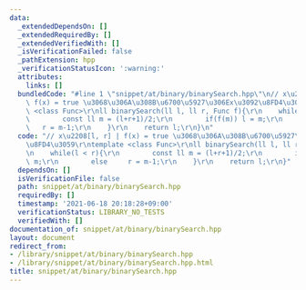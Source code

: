 ```yaml
---
data:
  _extendedDependsOn: []
  _extendedRequiredBy: []
  _extendedVerifiedWith: []
  _isVerificationFailed: false
  _pathExtension: hpp
  _verificationStatusIcon: ':warning:'
  attributes:
    links: []
  bundledCode: "#line 1 \"snippet/at/binary/binarySearch.hpp\"\n// x\u2208[l, r] |\
    \ f(x) = true \u3068\u306A\u308B\u6700\u5927\u306Ex\u3092\u8FD4\u3059\r\ntemplate\
    \ <class Func>\r\nll binarySearch(ll l, ll r, Func f){\r\n    while(l < r){\r\n\
    \        const ll m = (l+r+1)/2;\r\n        if(f(m)) l = m;\r\n        else  \
    \   r = m-1;\r\n    }\r\n    return l;\r\n}\n"
  code: "// x\u2208[l, r] | f(x) = true \u3068\u306A\u308B\u6700\u5927\u306Ex\u3092\
    \u8FD4\u3059\r\ntemplate <class Func>\r\nll binarySearch(ll l, ll r, Func f){\r\
    \n    while(l < r){\r\n        const ll m = (l+r+1)/2;\r\n        if(f(m)) l =\
    \ m;\r\n        else     r = m-1;\r\n    }\r\n    return l;\r\n}"
  dependsOn: []
  isVerificationFile: false
  path: snippet/at/binary/binarySearch.hpp
  requiredBy: []
  timestamp: '2021-06-18 20:18:28+09:00'
  verificationStatus: LIBRARY_NO_TESTS
  verifiedWith: []
documentation_of: snippet/at/binary/binarySearch.hpp
layout: document
redirect_from:
- /library/snippet/at/binary/binarySearch.hpp
- /library/snippet/at/binary/binarySearch.hpp.html
title: snippet/at/binary/binarySearch.hpp
---
```

